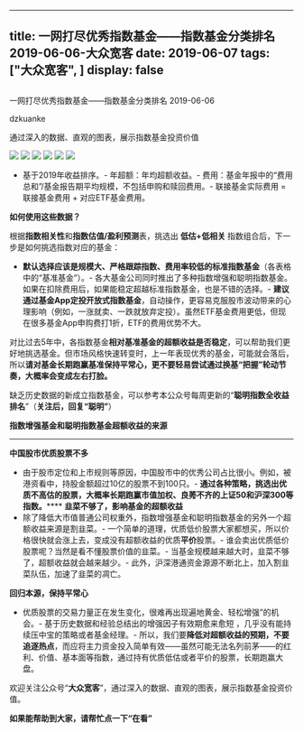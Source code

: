 
---
title:   一网打尽优秀指数基金——指数基金分类排名 2019-06-06-大众宽客
date: 2019-06-07
tags: ["大众宽客", ]
display: false
---


## 



一网打尽优秀指数基金——指数基金分类排名 2019-06-06




dzkuanke




通过深入的数据、直观的图表，展示指数基金投资价值




<img class="rich_pages" data-ratio="1.700990099009901" data-s="300,640" src="https://mmbiz.qpic.cn/mmbiz_png/PKw3FQPmhIjpn91hBZbDB7bUP08IP2ea8X2nkKBzKjAedQhTiat8G3oCFv7fsLN88FoZjr4hoCkOozJG7qlUibiaQ/640?wx_fmt=png" data-type="png" data-w="1010" style="">

<img class="rich_pages" data-ratio="1.407185628742515" data-s="300,640" src="https://mmbiz.qpic.cn/mmbiz_png/PKw3FQPmhIjpn91hBZbDB7bUP08IP2eaGzmWL25hb2RTtNGe8SYZHdrEk7N1rgSjhJ1pLEWqAyp1upOpUjKtJw/640?wx_fmt=png" data-type="png" data-w="1002" style="">

<img class="rich_pages" data-ratio="1.5433070866141732" data-s="300,640" src="https://mmbiz.qpic.cn/mmbiz_png/PKw3FQPmhIjpn91hBZbDB7bUP08IP2eaS9jzEMI0906RZ9tYKicdCic1vxRSjtaRfokGZ4nLpqzF1HI6BVU05Adg/640?wx_fmt=png" data-type="png" data-w="1016" style="">

<img class="rich_pages" data-ratio="1.3372781065088757" data-s="300,640" src="https://mmbiz.qpic.cn/mmbiz_png/PKw3FQPmhIjpn91hBZbDB7bUP08IP2ea4ebPgxEyw22cpYEHFStqqcnnDOdA44nueibDbTou7NkKQAxGQVtkhCQ/640?wx_fmt=png" data-type="png" data-w="1014" style="">

<img class="rich_pages" data-ratio="1.1643564356435643" data-s="300,640" src="https://mmbiz.qpic.cn/mmbiz_png/PKw3FQPmhIjpn91hBZbDB7bUP08IP2eajbbW4cia4hEicauiciaobwnJg8ia7TS3ul6pXyuqkG03YW8ex3vjoIvkgibw/640?wx_fmt=png" data-type="png" data-w="1010" style="text-align: center;white-space: normal;">

<img class="rich_pages" data-ratio="0.8681102362204725" data-s="300,640" src="https://mmbiz.qpic.cn/mmbiz_png/PKw3FQPmhIjpn91hBZbDB7bUP08IP2eajibHg1M2g2Erj4omAuLMs9Bib7fXPPossic5tNNayQXM7iaeLW5pz0lOPA/640?wx_fmt=png" data-type="png" data-w="1016" style="text-align: center;white-space: normal;">


- 基于2019年收益排序。- 年超额：年均超额收益。- 费用：基金年报中的“费用总和”/基金报告期平均规模，不包括申购和赎回费用。- 联接基金实际费用 = 联接基金费用 + 对应ETF基金费用。




**如何使用这些数据？**



根据**指数相关性**和**指数估值/盈利预测**表，挑选出&nbsp;**低估+低相关** 指数组合后，下一步是如何挑选指数对应的基金：
- **默认选择应该是规模大、严格跟踪指数、费用率较低的标准指数基金**（各表格中的“基准基金”）。- 各大基金公司同时推出了多种指数增强和聪明指数基金。如果在扣除费用后，如果能稳定超越标准指数基金，也是不错的选择。- **建议通过基金App定投开放式指数基金**，自动操作，更容易克服股市波动带来的心理影响（例如，一涨就卖、一跌就放弃定投）。虽然ETF基金费用更低，但现在很多基金App申购费打1折，ETF的费用优势不大。


对比过去5年中，各指数基金**相对基准基金的超额收益是否稳定**<h-char unicode="ff0c" class="" style="max-width: 100%;box-sizing: border-box !important;word-wrap: break-word !important;">，</h-char>可以帮助我们更好地挑选基金。但市场风格快速转变时，上一年表现优秀的基金，可能就会落后，所以**请对基金长期跑赢基准保持平常心，更不要轻易尝试通过换基“把握”轮动节奏，大概率会变成左右打脸。**



缺乏历史数据的新成立指数基金，可以参考本公众号每周更新的“**聪明指数全收益排名**”（**关注后，回复“聪明”**）





**指数增强基金和聪明指数基金超额收益的来源**

****

**中国股市优质股票不多**
- 由于股市定位和上市规则等原因，中国股市中的优秀公司占比很小。例如，被港资看中，持股金额超过10亿的股票不到100只。- **通过各种策略，挑选出优质不高估的股票，大概率长期跑赢市值加权、良莠不齐的上证50和沪深300等指数。******
**韭菜不够了，影响基金的超额收益**
- 除了降低大市值普通公司权重外，指数增强基金和聪明指数基金的另外一个超额收益来源是割韭菜。- 一个简单的道理，优质低价股票大家都想买，所以价格很快就会涨上去，变成没有超额收益的优质**平价**股票。- 谁会卖出优质低价股票呢？当然是看不懂股票价值的韭菜。- 当基金规模越来越大时，韭菜不够了，超额收益就会越来越少。- 此外，沪深港通资金源源不断北上，加入割韭菜队伍，加速了韭菜的凋亡。


**回归本源，保持平常心**
- 优质股票的交易力量正在发生变化，很难再出现遍地黄金、轻松增强”的机会。- 基于历史数据和经验总结出的增强因子有效期愈来愈短 ，几乎没有能持续压中宝的策略或者基金经理。- 所以，我们要**降低对超额收益的预期，不要追逐热点**，而应将主力资金投入简单有效——虽然可能无法名列前茅——的红利、价值、基本面等指数，通过持有优质低估或者平价的股票，长期跑赢大盘。


欢迎关注公众号“**大众宽客**”，通过深入的数据、直观的图表，展示指数基金投资价值。



**如果能帮助到大家，请帮忙点一下<strong style="max-width: 100%;box-sizing: border-box !important;word-wrap: break-word !important;">“在看”**</strong>








